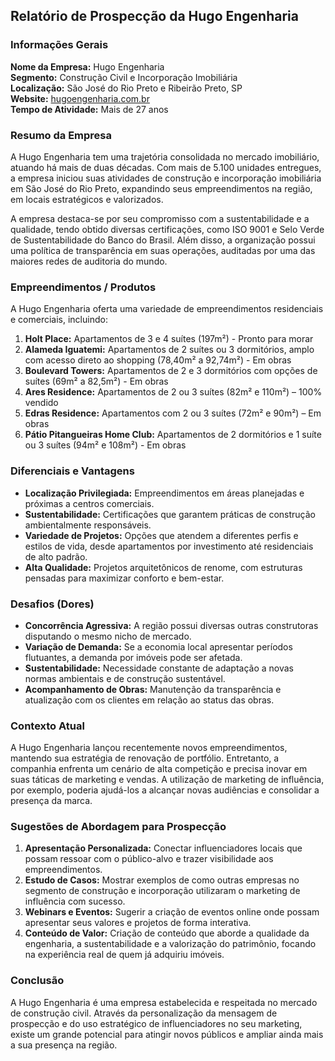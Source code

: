 ## Relatório de Prospecção da Hugo Engenharia

### Informações Gerais

**Nome da Empresa:** Hugo Engenharia  
**Segmento:** Construção Civil e Incorporação Imobiliária  
**Localização:** São José do Rio Preto e Ribeirão Preto, SP  
**Website:** [hugoengenharia.com.br](http://www.hugoengenharia.com.br)  
**Tempo de Atividade:** Mais de 27 anos  

### Resumo da Empresa

A Hugo Engenharia tem uma trajetória consolidada no mercado imobiliário, atuando há mais de duas décadas. Com mais de 5.100 unidades entregues, a empresa iniciou suas atividades de construção e incorporação imobiliária em São José do Rio Preto, expandindo seus empreendimentos na região, em locais estratégicos e valorizados.

A empresa destaca-se por seu compromisso com a sustentabilidade e a qualidade, tendo obtido diversas certificações, como ISO 9001 e Selo Verde de Sustentabilidade do Banco do Brasil. Além disso, a organização possui uma política de transparência em suas operações, auditadas por uma das maiores redes de auditoria do mundo.

### Empreendimentos / Produtos

A Hugo Engenharia oferta uma variedade de empreendimentos residenciais e comerciais, incluindo:

1. **Holt Place:** Apartamentos de 3 e 4 suítes (197m²) - Pronto para morar
2. **Alameda Iguatemi:** Apartamentos de 2 suítes ou 3 dormitórios, amplo com acesso direto ao shopping (78,40m² a 92,74m²) - Em obras
3. **Boulevard Towers:** Apartamentos de 2 e 3 dormitórios com opções de suítes (69m² a 82,5m²) - Em obras
4. **Ares Residence:** Apartamentos de 2 ou 3 suítes (82m² e 110m²) – 100% vendido
5. **Edras Residence:** Apartamentos com 2 ou 3 suítes (72m² e 90m²) – Em obras
6. **Pátio Pitangueiras Home Club:** Apartamentos de 2 dormitórios e 1 suíte ou 3 suítes (94m² e 108m²) - Em obras

### Diferenciais e Vantagens

- **Localização Privilegiada:** Empreendimentos em áreas planejadas e próximas a centros comerciais.
- **Sustentabilidade:** Certificações que garantem práticas de construção ambientalmente responsáveis.
- **Variedade de Projetos:** Opções que atendem a diferentes perfis e estilos de vida, desde apartamentos por investimento até residenciais de alto padrão.
- **Alta Qualidade:** Projetos arquitetônicos de renome, com estruturas pensadas para maximizar conforto e bem-estar.

### Desafios (Dores)

- **Concorrência Agressiva:** A região possui diversas outras construtoras disputando o mesmo nicho de mercado.
- **Variação de Demanda:** Se a economia local apresentar períodos flutuantes, a demanda por imóveis pode ser afetada.
- **Sustentabilidade:** Necessidade constante de adaptação a novas normas ambientais e de construção sustentável.
- **Acompanhamento de Obras:** Manutenção da transparência e atualização com os clientes em relação ao status das obras.

### Contexto Atual

A Hugo Engenharia lançou recentemente novos empreendimentos, mantendo sua estratégia de renovação de portfólio. Entretanto, a companhia enfrenta um cenário de alta competição e precisa inovar em suas táticas de marketing e vendas. A utilização de marketing de influência, por exemplo, poderia ajudá-los a alcançar novas audiências e consolidar a presença da marca.

### Sugestões de Abordagem para Prospecção

1. **Apresentação Personalizada:** Conectar influenciadores locais que possam ressoar com o público-alvo e trazer visibilidade aos empreendimentos.
2. **Estudo de Casos:** Mostrar exemplos de como outras empresas no segmento de construção e incorporação utilizaram o marketing de influência com sucesso.
3. **Webinars e Eventos:** Sugerir a criação de eventos online onde possam apresentar seus valores e projetos de forma interativa.
4. **Conteúdo de Valor:** Criação de conteúdo que aborde a qualidade da engenharia, a sustentabilidade e a valorização do patrimônio, focando na experiência real de quem já adquiriu imóveis.

### Conclusão

A Hugo Engenharia é uma empresa estabelecida e respeitada no mercado de construção civil. Através da personalização da mensagem de prospecção e do uso estratégico de influenciadores no seu marketing, existe um grande potencial para atingir novos públicos e ampliar ainda mais a sua presença na região.